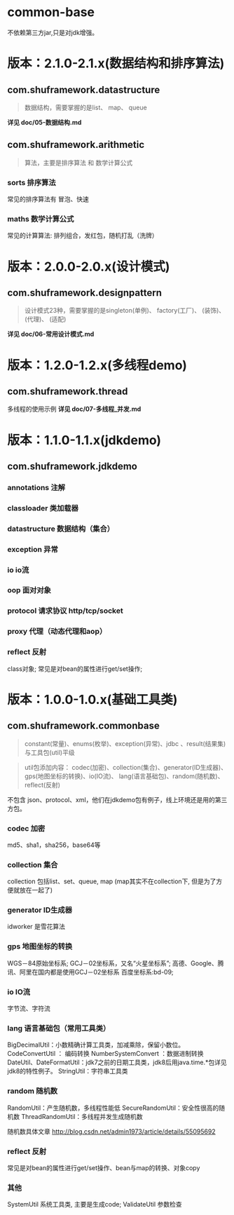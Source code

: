 # common-base

不依赖第三方jar,只是对jdk增强。


# 版本：2.1.0-2.1.x(数据结构和排序算法)

## com.shuframework.datastructure

> 数据结构，需要掌握的是list、 map、 queue

**详见 doc/05-数据结构.md**



## com.shuframework.arithmetic

> 算法，主要是排序算法 和 数学计算公式

### sorts 排序算法
  常见的排序算法有 冒泡、快速

### maths 数学计算公式
  常见的计算算法: 排列组合，发红包，随机打乱（洗牌）



# 版本：2.0.0-2.0.x(设计模式)

## com.shuframework.designpattern

> 设计模式23种，需要掌握的是singleton(单例)、 factory(工厂)、 (装饰)、 (代理)、 (适配)

**详见 doc/06-常用设计模式.md**



# 版本：1.2.0-1.2.x(多线程demo)

## com.shuframework.thread

多线程的使用示例
**详见 doc/07-多线程_并发.md**



# 版本：1.1.0-1.1.x(jdkdemo)

## com.shuframework.jdkdemo

### annotations 注解



### classloader 类加载器



### datastructure 数据结构（集合）



### exception 异常



### io io流



### oop 面对对象



### protocol 请求协议 http/tcp/socket



### proxy 代理（动态代理和aop）



###  reflect 反射

  class对象; 常见是对bean的属性进行get/set操作;



# 版本：1.0.0-1.0.x(基础工具类)

## com.shuframework.commonbase

> constant(常量)、enums(枚举)、exception(异常)、jdbc 、result(结果集) 与工具包(util)平级

> util包添加内容： codec(加密)、collection(集合)、generator(ID生成器)、gps(地图坐标的转换)、io(IO流)、
lang(语言基础包)、random(随机数)、reflect(反射)

不包含 json、protocol、xml，他们在jdkdemo包有例子，线上环境还是用的第三方包。

### codec 加密
  md5、sha1，sha256，base64等

### collection 集合
  collection 包括list、set、queue, map
  (map其实不在collection下, 但是为了方便就放在一起了) 
  
###  generator ID生成器
idworker 是雪花算法
  
###  gps 地图坐标的转换
WGS－84原始坐标系;
GCJ－02坐标系，又名“火星坐标系”;
    高德、Google、腾讯、阿里在国内都是使用GCJ－02坐标系
百度坐标系:bd-09;

###  io IO流
字节流、字符流

###  lang 语言基础包（常用工具类）
  BigDecimalUtil：小数精确计算工具类，加减乘除，保留小数位。
  CodeConvertUtil ： 编码转换
  NumberSystemConvert ：数据进制转换
  DateUtil、DateFormatUtil：jdk7之前的日期工具类，jdk8后用java.time.*包详见jdk8的特性例子。
  StringUtil：字符串工具类

### random 随机数
  RandomUtil：产生随机数，多线程性能低
  SecureRandomUtil：安全性很高的随机数
  ThreadRandomUtil：多线程并发生成随机数

随机数具体文章 http://blog.csdn.net/admin1973/article/details/55095692

###  reflect 反射
  常见是对bean的属性进行get/set操作、bean与map的转换、对象copy

### 其他
  SystemUtil 系统工具类, 主要是生成code;
  ValidateUtil  参数检查

